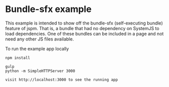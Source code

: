 # Bundle-sfx example

This example is intended to show off the bundle-sfx (self-executing bundle) feature of jspm. That is, a bundle that had no dependency on SystemJS to load dependencies. One of these bundles can be included in a page and not need any other JS files available.

To run the example app locally

    npm install

    gulp
    python -m SimpleHTTPServer 3000

    visit http://localhost:3000 to see the running app

